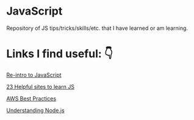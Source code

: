 # JavaScript

Repository of JS tips/tricks/skills/etc. that I have learned or am learning.

# Links I find useful: 👇

<a href="https://developer.mozilla.org/en-US/docs/Web/JavaScript/A_re-introduction_to_JavaScript" target="_blank">Re-intro to JavaScript</a>

<a href="https://www.freecodecamp.org/news/23-free-websites-to-learn-javascript/" target="_blank">23 Helpful sites to learn JS</a>

<a href="https://docs.aws.amazon.com/whitepapers/latest/practicing-continuous-integration-continuous-delivery/welcome.html" target="_blank">AWS Best Practices</a>

<a href="https://nodejs.org/en/about/" target="_blank">Understanding Node.js</a>
